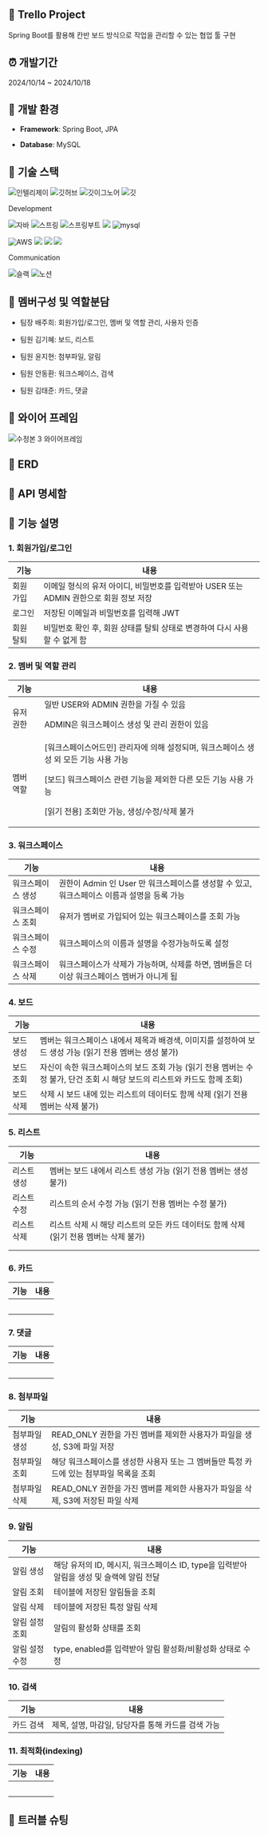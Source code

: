 ## :notebook_with_decorative_cover: Trello Project
Spring Boot를 활용해 칸반 보드 방식으로 작업을 관리할 수 있는 협업 툴 구현

## :alarm_clock: 개발기간
2024/10/14 ~ 2024/10/18

## :wrench: 개발 환경
- **Framework**: Spring Boot, JPA

- **Database**: MySQL

## :floppy_disk: 기술 스택
![인텔리제이](https://img.shields.io/badge/IntelliJ_IDEA-000000.svg?style=for-the-badge&logo=intellij-idea&logoColor=white)
![깃허브](https://img.shields.io/badge/GitHub-100000?style=for-the-badge&logo=github&logoColor=white)
![깃이그노어](https://img.shields.io/badge/gitignore.io-204ECF?style=for-the-badge&logo=gitignore.io&logoColor=white)
![깃](https://img.shields.io/badge/GIT-E44C30?style=for-the-badge&logo=git&logoColor=white)

Development<p>
![자바](https://img.shields.io/badge/Java-ED8B00?style=for-the-badge&logo=openjdk&logoColor=white)
![스프링](https://img.shields.io/badge/Spring-6DB33F?style=for-the-badge&logo=spring&logoColor=white)
![스프링부트](https://img.shields.io/badge/springboot-6DB33F?style=for-the-badge&logo=springboot&logoColor=white)
<img src="https://img.shields.io/badge/Spring Security-6DB33F?style=for-the-badge&logo=Spring Security&logoColor=white">
![mysql](https://img.shields.io/badge/MySQL-00000F?style=for-the-badge&logo=mysql&logoColor=white) <p>
![AWS](https://img.shields.io/badge/amazonaws-232F3E?style=for-the-badge&logo=amazonaws&logoColor=white) 
<img src="https://img.shields.io/badge/JUnit5-25A162?style=for-the-badge&logo=JUnit5&logoColor=white">
<img src="https://img.shields.io/badge/Hibernate-59666C?style=for-the-badge&logo=Hibernate&logoColor=white">
<img src="https://img.shields.io/badge/RabbitMQ-FF6600?style=for-the-badge&logo=RabbitMQ&logoColor=white">
<p>
  
Communication<p>
![슬랙](https://img.shields.io/badge/Slack-4A154B?style=for-the-badge&logo=slack&logoColor=white)
![노션](https://img.shields.io/badge/Notion-000000?style=for-the-badge&logo=notion&logoColor=white)


## :busts_in_silhouette: 멤버구성 및 역할분담
- 팀장 배주희: 회원가입/로그인, 멤버 및 역할 관리, 사용자 인증

- 팀원 김기혜: 보드, 리스트

- 팀원 윤지현: 첨부파일, 알림

- 팀원 안동환: 워크스페이스, 검색

- 팀원 김태준: 카드, 댓글


## :pushpin: 와이어 프레임
![수정본 3 와이어프레임](https://github.com/user-attachments/assets/640563e6-4a9a-4d0b-b24c-1824391962ef)



## :mag_right: ERD



## :green_book: API 명세함



## :page_facing_up: 기능 설명
### 1. 회원가입/로그인

| 기능       | 내용                                         |
|----------|--------------------------------------------|
| 회원 가입    | 이메일 형식의 유저 아이디, 비밀번호를 입력받아 USER 또는 ADMIN 권한으로 회원 정보 저장 |
| 로그인      | 저장된 이메일과 비밀번호를 입력해 JWT                                         |
| 회원 탈퇴    | 비밀번호 확인 후, 회원 상태를 탈퇴 상태로 변경하여 다시 사용할 수 없게 함             |


### 2. 멤버 및 역할 관리

| 기능       | 내용                                         |
|----------|--------------------------------------------|
| 유저 권한    | 일반 USER와 ADMIN 권한을 가질 수 있음<p> ADMIN은 워크스페이스 생성 및 관리 권한이 있음|
| 멤버 역할    | [워크스페이스어드민] 관리자에 의해 설정되며, 워크스페이스 생성 외 모든 기능 사용 가능 <p> [보드] 워크스페이스 관련 기능을 제외한 다른 모든 기능 사용 가능<p> [읽기 전용] 조회만 가능, 생성/수정/삭제 불가 |


### 3. 워크스페이스

| 기능       | 내용                                         |
|----------|--------------------------------------------|
| 워크스페이스 생성   | 권한이 Admin 인 User 만 워크스페이스를 생성할 수 있고, 워크스페이스 이름과 설명을 등록 가능   |
| 워크스페이스 조회   | 유저가 멤버로 가입되어 있는 워크스페이스를 조회 가능                                    |
| 워크스페이스 수정   | 워크스페이스의 이름과 설명을 수정가능하도록 설정                                       |
| 워크스페이스 삭제   | 워크스페이스가 삭제가 가능하며, 삭제를 하면, 멤버들은 더이상 워크스페이스 멤버가 아니게 됨       |


### 4. 보드

| 기능       | 내용                                         |
|----------|--------------------------------------------|
| 보드 생성 | 멤버는 워크스페이스 내에서 제목과 배경색, 이미지를 설정하여 보드 생성 가능 (읽기 전용 멤버는 생성 불가)                |
| 보드 조회 | 자신이 속한 워크스페이스의 보드 조회 가능 (읽기 전용 멤버는 수정 불가, 단건 조회 시 해당 보드의 리스트와 카드도 함께 조회) |
| 보드 삭제 | 삭제 시 보드 내에 있는 리스트의 데이터도 함께 삭제 (읽기 전용 멤버는 삭제 불가)                                  |


### 5. 리스트

| 기능       | 내용                                         |
|----------|--------------------------------------------|
| 리스트 생성   | 멤버는 보드 내에서 리스트 생성 가능 (읽기 전용 멤버는 생성 불가)                  |
| 리스트 수정   | 리스트의 순서 수정 가능 (읽기 전용 멤버는 수정 불가)                           |
| 리스트 삭제   | 리스트 삭제 시 해당 리스트의 모든 카드 데이터도 함께 삭제 (읽기 전용 멤버는 삭제 불가) |
|     |         |
|     |      |

### 6. 카드

| 기능       | 내용                                         |
|----------|--------------------------------------------|
|    |  |
|  |               |
|     |        |
|     |         |
|     |      |

### 7. 댓글

| 기능       | 내용                                         |
|----------|--------------------------------------------|
|    |  |
|  |               |
|     |        |
|     |         |
|     |      |


### 8. 첨부파일

| 기능       | 내용                                         |
|----------|--------------------------------------------|
| 첨부파일 생성 | READ_ONLY 권한을 가진 멤버를 제외한 사용자가 파일을 생성, S3에 파일 저장          |
| 첨부파일 조회 | 해당 워크스페이스를 생성한 사용자 또는 그 멤버들만 특정 카드에 있는 첨부파일 목록을 조회 |
| 첨부파일 삭제 | READ_ONLY 권한을 가진 멤버를 제외한 사용자가 파일을 삭제, S3에 저장된 파일 삭제     |


### 9. 알림

| 기능       | 내용                                         |
|----------|--------------------------------------------|
| 알림 생성     | 해당 유저의 ID, 메시지, 워크스페이스 ID, type을 입력받아 알림을 생성 및 슬랙에 알림 전달 |
| 알림 조회     | 테이블에 저장된 알림들을 조회                                                 |
| 알림 삭제     | 테이블에 저장된 특정 알림 삭제                                                |
| 알림 설정 조회 | 알림의 활성화 상태를 조회                                                    |
| 알림 설정 수정 | type, enabled를 입력받아 알림 활성화/비활성화 상태로 수정                         |

### 10. 검색

| 기능       | 내용                                         |
|----------|--------------------------------------------|
| 카드 검색    | 제목, 설명, 마감일, 담당자를 통해 카드를 검색 가능 |


### 11. 최적화(indexing)

| 기능       | 내용                                         |
|----------|--------------------------------------------|
|     | |
|  |              |
|     |         |
|    |         |
|    |     |

    
## :pill: 트러블 슈팅
